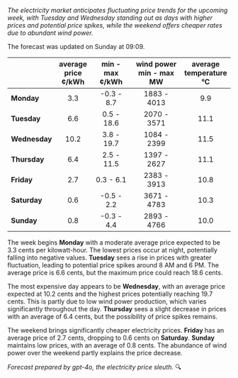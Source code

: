 *The electricity market anticipates fluctuating price trends for the upcoming week, with Tuesday and Wednesday standing out as days with higher prices and potential price spikes, while the weekend offers cheaper rates due to abundant wind power.*

The forecast was updated on Sunday at 09:09.

|              | average<br>price<br>¢/kWh | min - max<br>¢/kWh | wind power<br>min - max<br>MW | average<br>temperature<br>°C |
|:-------------|:----------------:|:----------------:|:-------------:|:-------------:|
| **Monday**   | 3.3              | -0.3 - 8.7       | 1883 - 4013   | 9.9           |
| **Tuesday**  | 6.6              | 0.5 - 18.6       | 2070 - 3571   | 11.1          |
| **Wednesday**| 10.2             | 3.8 - 19.7       | 1084 - 2399   | 11.5          |
| **Thursday** | 6.4              | 2.5 - 11.5       | 1397 - 2627   | 11.1          |
| **Friday**   | 2.7              | 0.3 - 6.1        | 2383 - 3913   | 10.8          |
| **Saturday** | 0.6              | -0.5 - 2.2       | 3671 - 4783   | 10.3          |
| **Sunday**   | 0.8              | -0.3 - 4.4       | 2893 - 4766   | 10.0          |

The week begins **Monday** with a moderate average price expected to be 3.3 cents per kilowatt-hour. The lowest prices occur at night, potentially falling into negative values. **Tuesday** sees a rise in prices with greater fluctuation, leading to potential price spikes around 8 AM and 6 PM. The average price is 6.6 cents, but the maximum price could reach 18.6 cents.

The most expensive day appears to be **Wednesday**, with an average price expected at 10.2 cents and the highest prices potentially reaching 19.7 cents. This is partly due to low wind power production, which varies significantly throughout the day. **Thursday** sees a slight decrease in prices with an average of 6.4 cents, but the possibility of price spikes remains.

The weekend brings significantly cheaper electricity prices. **Friday** has an average price of 2.7 cents, dropping to 0.6 cents on **Saturday**. **Sunday** maintains low prices, with an average of 0.8 cents. The abundance of wind power over the weekend partly explains the price decrease.

*Forecast prepared by gpt-4o, the electricity price sleuth.* 🔍
